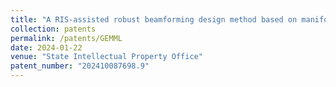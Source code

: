 ```yaml
---
title: "A RIS-assisted robust beamforming design method based on manifold element learning"
collection: patents
permalink: /patents/GEMML
date: 2024-01-22
venue: "State Intellectual Property Office"
patent_number: "202410087698.9"
---
```

